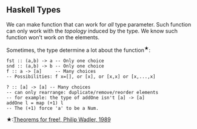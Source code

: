 Haskell Types
-------------

We can make function that can work for _all_ type parameter.
Such function can only work with the _topology_ induced by the type.
We know such function won't work _on_ the elements.

Sometimes, the type determine a lot about the function<sup>★</sup>:

<pre class="haskell"><code>fst :: (a,b) -> a -- Only one choice
snd :: (a,b) -> b -- Only one choice
f :: a -> [a]     -- Many choices
-- Possibilities: f x=[], or [x], or [x,x] or [x,...,x]

? :: [a] -> [a] -- Many choices
-- can only rearrange: duplicate/remove/reorder elements
-- for example: the type of addOne isn't [a] -> [a]
addOne l = map <span class="red">(+1)</span> l
-- The (+1) force 'a' to be a Num.</code></pre>

<p><span class="small base01">★:<a href="http://ttic.uchicago.edu/~dreyer/course/papers/wadler.pdf">Theorems for free!, Philip Wadler, 1989</a></span>
